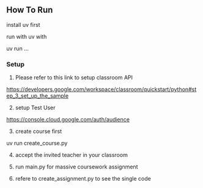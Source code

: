 ## How To Run

install uv first

run with uv with 

uv run ...

### Setup

1. Please refer to this link to setup classroom API

https://developers.google.com/workspace/classroom/quickstart/python#step_3_set_up_the_sample

2. setup Test User 

https://console.cloud.google.com/auth/audience

3. create course first

uv run create_course.py

4. accept the invited teacher in your classroom

5. run main.py for massive coursework assignment

6. refere to create_assignment.py to see the single code

